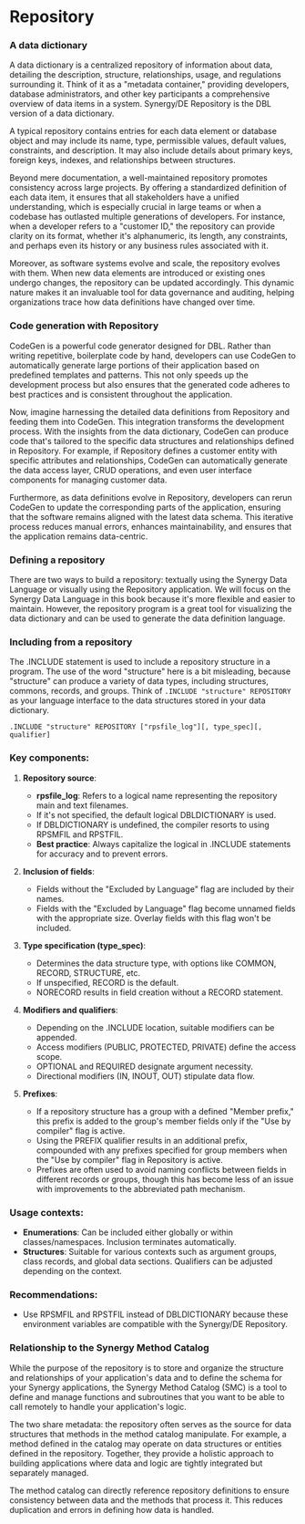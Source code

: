 # Repository


### A data dictionary
A data dictionary is a centralized repository of information about data, detailing the description, structure, relationships, usage, and regulations surrounding it. Think of it as a "metadata container," providing developers, database administrators, and other key participants a comprehensive overview of data items in a system. Synergy/DE Repository is the DBL version of a data dictionary.

A typical repository contains entries for each data element or database object and may include its name, type, permissible values, default values, constraints, and description. It may also include details about primary keys, foreign keys, indexes, and relationships between structures.

Beyond mere documentation, a well-maintained repository promotes consistency across large projects. By offering a standardized definition of each data item, it ensures that all stakeholders have a unified understanding, which is especially crucial in large teams or when a codebase has outlasted multiple generations of developers. For instance, when a developer refers to a "customer ID," the repository can provide clarity on its format, whether it's alphanumeric, its length, any constraints, and perhaps even its history or any business rules associated with it.

Moreover, as software systems evolve and scale, the repository evolves with them. When new data elements are introduced or existing ones undergo changes, the repository can be updated accordingly. This dynamic nature makes it an invaluable tool for data governance and auditing, helping organizations trace how data definitions have changed over time.

### Code generation with Repository
CodeGen is a powerful code generator designed for DBL. Rather than writing repetitive, boilerplate code by hand, developers can use CodeGen to automatically generate large portions of their application based on predefined templates and patterns. This not only speeds up the development process but also ensures that the generated code adheres to best practices and is consistent throughout the application.

Now, imagine harnessing the detailed data definitions from Repository and feeding them into CodeGen. This integration transforms the development process. With the insights from the data dictionary, CodeGen can produce code that's tailored to the specific data structures and relationships defined in Repository. For example, if Repository defines a customer entity with specific attributes and relationships, CodeGen can automatically generate the data access layer, CRUD operations, and even user interface components for managing customer data.

Furthermore, as data definitions evolve in Repository, developers can rerun CodeGen to update the corresponding parts of the application, ensuring that the software remains aligned with the latest data schema. This iterative process reduces manual errors, enhances maintainability, and ensures that the application remains data-centric.

### Defining a repository
There are two ways to build a repository: textually using the Synergy Data Language or visually using the Repository application. We will focus on the Synergy Data Language in this book because it's more flexible and easier to maintain. However, the repository program is a great tool for visualizing the data dictionary and can be used to generate the data definition language.

### Including from a repository
The .INCLUDE statement is used to include a repository structure in a program. The use of the word "structure" here is a bit misleading, because "structure" can produce a variety of data types, including structures, commons, records, and groups. Think of `.INCLUDE "structure" REPOSITORY` as your language interface to the data structures stored in your data dictionary.

`.INCLUDE "structure" REPOSITORY ["rpsfile_log"][, type_spec][, qualifier]`

### Key components:

1.  **Repository source**:

    -   **rpsfile_log**: Refers to a logical name representing the repository main and text filenames.
    -   If it's not specified, the default logical DBLDICTIONARY is used.
    -   If DBLDICTIONARY is undefined, the compiler resorts to using RPSMFIL and RPSTFIL.
    -   **Best practice**: Always capitalize the logical in .INCLUDE statements for accuracy and to prevent errors.
2.  **Inclusion of fields**:

    -   Fields without the "Excluded by Language" flag are included by their names.
    -   Fields with the "Excluded by Language" flag become unnamed fields with the appropriate size. Overlay fields with this flag won't be included.
3.  **Type specification (type_spec)**:

    -   Determines the data structure type, with options like COMMON, RECORD, STRUCTURE, etc.
    -   If unspecified, RECORD is the default.
    -   NORECORD results in field creation without a RECORD statement.
4.  **Modifiers and qualifiers**:

    -   Depending on the .INCLUDE location, suitable modifiers can be appended.
    -   Access modifiers (PUBLIC, PROTECTED, PRIVATE) define the access scope.
    -   OPTIONAL and REQUIRED designate argument necessity.
    -   Directional modifiers (IN, INOUT, OUT) stipulate data flow.
5.  **Prefixes**:

    -   If a repository structure has a group with a defined "Member prefix," this prefix is added to the group's member fields only if the "Use by compiler" flag is active.
    -   Using the PREFIX qualifier results in an additional prefix, compounded with any prefixes specified for group members when the "Use by compiler" flag in Repository is active.
    -   Prefixes are often used to avoid naming conflicts between fields in different records or groups, though this has become less of an issue with improvements to the abbreviated path mechanism.

### Usage contexts:

-   **Enumerations**: Can be included either globally or within classes/namespaces. Inclusion terminates automatically.
-   **Structures**: Suitable for various contexts such as argument groups, class records, and global data sections. Qualifiers can be adjusted depending on the context.

### Recommendations:

-   Use RPSMFIL and RPSTFIL instead of DBLDICTIONARY because these environment variables are compatible with the Synergy/DE Repository.
### Relationship to the Synergy Method Catalog
While the purpose of the repository is to store and organize the structure and relationships of your application's data and to define the schema for your Synergy applications, the Synergy Method Catalog (SMC) is a tool to define and manage functions and subroutines that you want to be able to call remotely to handle your application's logic.

The two share metadata: the repository often serves as the source for data structures that methods in the method catalog manipulate. For example, a method defined in the catalog may operate on data structures or entities defined in the repository. Together, they provide a holistic approach to building applications where data and logic are tightly integrated but separately managed.

The method catalog can directly reference repository definitions to ensure consistency between data and the methods that process it. This reduces duplication and errors in defining how data is handled.
